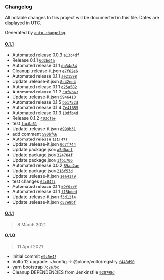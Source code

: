 ### Changelog

All notable changes to this project will be documented in this file. Dates are displayed in UTC.

Generated by [`auto-changelog`](https://github.com/CookPete/auto-changelog).

#### [0.1.1](https://github.com/valentinab25/volto-test-addon/compare/0.1.1...0.1.1)

- Automated release 0.0.3 [`e13c4df`](https://github.com/valentinab25/volto-test-addon/commit/e13c4dfcc2e6a5a479bba59ecf66a2e4e8e38aec)
- Release 0.1.1 [`6d2bd4a`](https://github.com/valentinab25/volto-test-addon/commit/6d2bd4a7823f5632c13c3c0c0b246888d7d03726)
- Automated release 0.1.1 [`db34a34`](https://github.com/valentinab25/volto-test-addon/commit/db34a3412e7518a76d926a385d6971677988d7c8)
- Cleanup .release-it.json [`e7f62e6`](https://github.com/valentinab25/volto-test-addon/commit/e7f62e66430c864885fe5d60090fd8f9e0479ccd)
- Automated release 0.1.1 [`ae21598`](https://github.com/valentinab25/volto-test-addon/commit/ae215982f1088cb1eed0741f0ec2563746c906a8)
- Update .release-it.json [`8c42ee4`](https://github.com/valentinab25/volto-test-addon/commit/8c42ee4c0a862b2c3e9e55253d3ad55ec48d3fc3)
- Automated release 0.1.1 [`d25a582`](https://github.com/valentinab25/volto-test-addon/commit/d25a582f39a2cdb3eff18b99302120bb5edc5e27)
- Automated release 0.1.2 [`c0f8be7`](https://github.com/valentinab25/volto-test-addon/commit/c0f8be7c4e08ae55d65d87a673f5716f2b5ef16d)
- Update .release-it.json [`5946410`](https://github.com/valentinab25/volto-test-addon/commit/594641008c0134847beb5a3fd0c9d0afdae184a6)
- Automated release 0.1.5 [`bb1752d`](https://github.com/valentinab25/volto-test-addon/commit/bb1752db29515df4d171a3a34139faccabf27098)
- Automated release 0.1.4 [`7e41655`](https://github.com/valentinab25/volto-test-addon/commit/7e4165508d7fe6c9b69ca8628fa104bc35cb868b)
- Automated release 0.1.3 [`10dfb4d`](https://github.com/valentinab25/volto-test-addon/commit/10dfb4d3a0da05cbd7b010231369dc22f8958667)
- Release 0.1.2 [`403cfee`](https://github.com/valentinab25/volto-test-addon/commit/403cfeed84b939f6ee7d8dfa3604b206c0022aa3)
- test [`fac0a61`](https://github.com/valentinab25/volto-test-addon/commit/fac0a61ad2b3a9051be4b65412baf2ac595317de)
- Update .release-it.json [`d999b31`](https://github.com/valentinab25/volto-test-addon/commit/d999b31e44001d3d65021df445a335120385a691)
- add comment [`590bf06`](https://github.com/valentinab25/volto-test-addon/commit/590bf066f5e3b2610fd087ae08a78922357a1eff)
- Automated release [`161f47f`](https://github.com/valentinab25/volto-test-addon/commit/161f47f3c5f54c8c60a05f32a8e1a119194d22bd)
- Update .release-it.json [`0d7f744`](https://github.com/valentinab25/volto-test-addon/commit/0d7f744b2b23ada7c7d26a53b3fac82e4904ec6c)
- Update package.json [`a5d0acf`](https://github.com/valentinab25/volto-test-addon/commit/a5d0acf9292e1e610d74bccbe8f77066b4418591)
- Update package.json [`324704f`](https://github.com/valentinab25/volto-test-addon/commit/324704fe7314f2d6a91bf212fd6c492b467ece10)
- Update package.json [`1fb1706`](https://github.com/valentinab25/volto-test-addon/commit/1fb17061001092088ee673c6a0bae9d9fdd97f28)
- Automated release 0.0.2 [`89aa2ae`](https://github.com/valentinab25/volto-test-addon/commit/89aa2ae5a31ee0c7c754460641c96a7a161d380a)
- Update package.json [`216f53d`](https://github.com/valentinab25/volto-test-addon/commit/216f53d3b5986e5a05d4babb0754960711a2cc47)
- Update .release-it.json [`1ea41a9`](https://github.com/valentinab25/volto-test-addon/commit/1ea41a9b36e6ea5d9c0b629d1c121e3498200c71)
- test changes [`64c842b`](https://github.com/valentinab25/volto-test-addon/commit/64c842b90d18014e6d04420818c475fa2b1e7cb9)
- Automated release 0.1.1 [`d9f6cdf`](https://github.com/valentinab25/volto-test-addon/commit/d9f6cdf8d05e43c209d6a86fc2abe15d50a74aa1)
- Automated release 0.1.1 [`f15bded`](https://github.com/valentinab25/volto-test-addon/commit/f15bded358e6351c55f5516e92b6fc76dd35b20d)
- Update .release-it.json [`f3d12f4`](https://github.com/valentinab25/volto-test-addon/commit/f3d12f47b37c9ac236f2db2de40ba17d7f1de7fe)
- Update .release-it.json [`c57e8bf`](https://github.com/valentinab25/volto-test-addon/commit/c57e8bf2dfecf0cfddae173ead57a24fa171467b)

#### [0.1.1](https://github.com/valentinab25/volto-test-addon/compare/0.1.0...0.1.1)

> 8 March 2021

#### 0.1.0

> 11 April 2021

- Initial commit [`e9c5e42`](https://github.com/valentinab25/volto-test-addon/commit/e9c5e42a95e35a5f74ce94e263c481dcd5a78ddf)
- Volto 12 upgrade: ~/config -&gt; @plone/volto/registry [`f448d90`](https://github.com/valentinab25/volto-test-addon/commit/f448d902e3abb56290a9fbad8b2029ed32fbfa52)
- yarn bootstrap [`7c2e7bc`](https://github.com/valentinab25/volto-test-addon/commit/7c2e7bce609522ee493d0d73d5ec1d672dd9f20d)
- Cleanup DEPENDENCIES from Jenkinsfile [`920798d`](https://github.com/valentinab25/volto-test-addon/commit/920798dd50f8874f7682be553be55c20917e2448)
